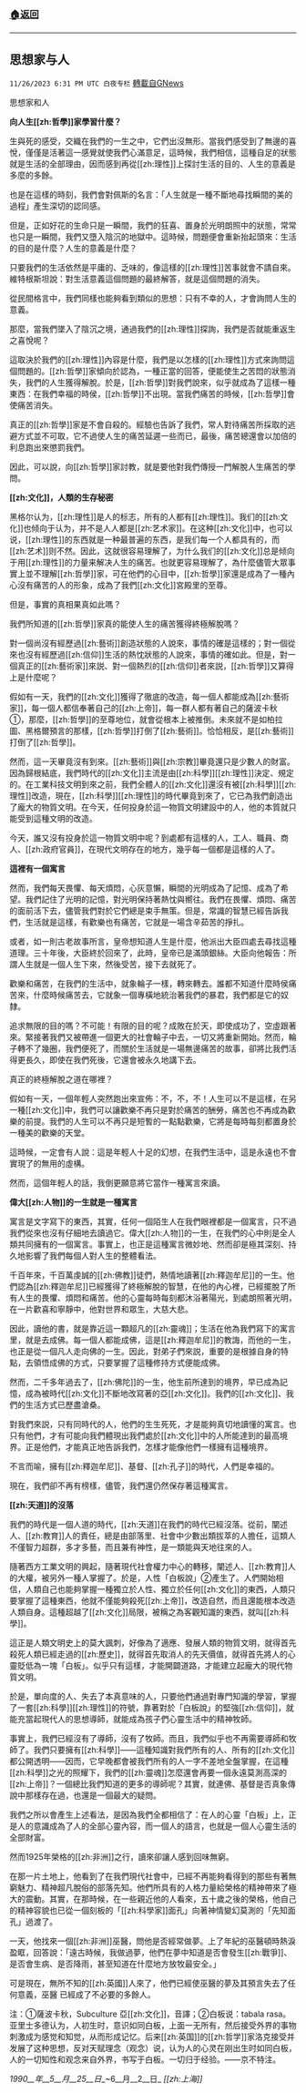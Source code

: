 ###  [:house:返回](README.md)
---


## 思想家与人
`11/26/2023 6:31 PM UTC 白夜专栏` [轉載自GNews](https://gnews.org/articles/2039784)

         

思想家和人

**向人生[[zh:哲學]]家學習什麼？**

生與死的感受，交織在我們的一生之中，它們出沒無形。當我們感受到了無邊的喜悅，僅僅是活著這一感覺就使我們心滿意足，這時候，我們相信，這種自足的狀態就是生活的全部理由，因而感到再從[[zh:理性]]上探討生活的目的、人生的意義是多麼的多餘。

也是在這樣的時刻，我們會對佩斯的名言：「人生就是一種不斷地尋找瞬間的美的過程」產生深切的認同感。

但是，正如好花的生命只是一瞬間，我們的狂喜、置身於光明朗照中的狀態，常常也只是一瞬間，我們又墮入陰沉的地獄中。這時候，問題便會重新抬起頭來：生活的目的是什麼？人生的意義是什麼？

只要我們的生活依然是平庸的、乏味的，像這樣的[[zh:理性]]苦事就會不請自來。維特根斯坦說：對生活意義這個問題的最終解答，就是這個問題的消失。

從民間格言中，我們同樣也能夠看到類似的思想：只有不幸的人，才會詢問人生的意義。

那麼，當我們墜入了陰沉之境，通過我們的[[zh:理性]]探詢，我們是否就能重返生之喜悅呢？

這取決於我們的[[zh:理性]]內容是什麼，我們是以怎樣的[[zh:理性]]方式來詢問這個問題的。[[zh:哲學]]家傾向於認為，一種正當的回答，便能使生之苦悶的狀態消失，我們的人生獲得解脫。於是，[[zh:哲學]]對我們說來，似乎就成為了這樣一種東西：在我們幸福的時侯，[[zh:哲學]]不出現。當我們痛苦的時候，[[zh:哲學]]會使痛苦消失。

真正的[[zh:哲學]]家是不會自殺的。經驗也告訴了我們，常人對待痛苦所採取的逃避方式並不可取，它不過使人生的痛苦延遲一些而已，最後，痛苦總還會以加倍的利息跑出來懲罰我們。

因此，可以說，向[[zh:哲學]]家討教，就是要他對我們傳授一門解脫人生痛苦的學問。

**[[zh:文化]]，人類的生存秘密**

黑格尔认为，[[zh:理性]]是人的标志，所有的人都有[[zh:理性]]。我们的[[zh:文化]]也倾向于认为，并不是人人都是[[zh:艺术家]]。在这种[[zh:文化]]中，也可以说，[[zh:理性]]的东西就是一种最普遍的东西，是我们每一个人都具有的，而[[zh:艺术]]则不然。因此，这就很容易理解了，为什么我们的[[zh:文化]]总是倾向于用[[zh:理性]]的力量来解决人生的痛苦。也就更容易理解了，為什麼儘管大眾事實上並不理解[[zh:哲學]]家，可在他們的心目中，[[zh:哲學]]家還是成為了一種內心沒有痛苦的人的形象，成為了我們[[zh:文化]]宮殿里的至尊。

但是，事實的真相果真如此嗎？

我們所知道的[[zh:哲學]]家真的能使人生的痛苦獲得終極解脫嗎？

對一個尚沒有經歷過[[zh:藝術]]創造狀態的人說來，事情的確是這樣的；對一個從來也沒有經歷過[[zh:信仰]]生活的熱忱狀態的人說來，事情的確如此。但是，對一個真正的[[zh:藝術家]]來説、對一個熱烈的[[zh:信仰]]者來説，[[zh:哲學]]又算得上是什麼呢？

假如有一天，我們的[[zh:文化]]獲得了徹底的改造，每一個人都能成為[[zh:藝術家]]，每一個人都信奉著自己的[[zh:上帝]]，每一群人都有著自己的薩波卡秋①，那麼，[[zh:哲學]]的至尊地位，就會從根本上被推倒。未來就不是如柏拉圖、黑格爾預言的那樣，[[zh:哲學]]打倒了[[zh:藝術]]。恰恰相反，是[[zh:藝術]]打倒了[[zh:哲學]]。

然而，這一天畢竟沒有到來。[[zh:藝術]]與[[zh:宗教]]畢竟還只是少數人的財富。因為歸根結底，我們時代的[[zh:文化]]主流是由[[zh:科學]][[zh:理性]]決定、規定的。在工業科技文明到來之前，我們全體人的[[zh:文化]]還沒有被[[zh:科學]][[zh:理性]]改造，現在，[[zh:科學]][[zh:理性]]的時代畢竟到來了，它已為我們創造出了龐大的物質文明。在今天，任何投身於這一物質文明建設中的人，他的本質就只能受到這種文明的改造。

今天，誰又沒有投身於這一物質文明中呢？到處都有這樣的人，工人、職員、商人、[[zh:政府官員]]，在現代文明存在的地方，幾乎每一個都是這樣的人了。

**這裡有一個寓言**

然而，我們每天畏懼、每天煩悶，心灰意懶，瞬間的光明成為了記憶、成為了希望。我們記住了光明的記憶，對光明保持著熱忱與嚮往。我們在畏懼、煩悶、痛苦的面前活下去，儘管我們對於它們總是束手無策。但是，常識的智慧已經告訴我們，生活就是這樣，有歡樂也有痛苦，它就是一場含辛茹苦的掙扎。

或者，如一則古老故事所言，皇帝想知道人生是什麼，他派出大臣四處去尋找這種道理。三十年後，大臣終於回來了，此時，皇帝已是滿頭銀絲。大臣向他報告：所謂人生就是一個人生下來，然後受苦，接下去就死了。

歡樂和痛苦，在我們的生活中，就象輪子一樣，轉來轉去。誰都不知道什麼時侯痛苦來，什麼時候痛苦去，它就象一個專橫地統治著我們的暴君，我們都是它的奴隸。

追求無限的目的嗎？不可能！有限的目的呢？成敗在於天，即使成功了，空虛跟著來。緊接著我們又被帶進一個更大的社會輪子中去，一切又將重新開始。然而，輪子轉不了幾圈，我們便死了，而關於生活就是一場無邊痛苦的故事，卻將比我們活得更長久，即使在我們死後，它還會被永久地講下去。

真正的終極解脫之道在哪裡？

假如有一天，一個年輕人突然跑出來宣佈：不，不，不！人生可以不是這樣，在另一種[[zh:文化]]中，我們可以讓歡樂不再只是對於痛苦的酬勞，痛苦也不再成為歡樂的前提。我們的人生可以不再只是短暫的一點點歡樂，它將是每時每刻都置身於一種美的歡樂的天堂。

這時候，一定會有人說：這是年輕人十足的幻想，在我們生活中，這是永遠也不會實現了的無用的虛構。

然而，這個年輕人的話，我倒更願意將它當作一種寓言來讀。

 **偉大[[zh:人物]]的一生就是一種寓言**

寓言是文字寫下的東西，其實，任何一個陌生人在我們眼裡都是一個寓言，只不過我們從來也沒有仔細地去讀過它。偉大[[zh:人物]]的一生，在我們的心中則是全人類共同擁有的一個寓言。事實上，也正是這種寓言微妙地、然而卻是極其深刻、持久地影響了我們每個人對人生的整體看法。

千百年來，千百萬虔誠的[[zh:佛教]]徒們，熱情地讀著[[zh:釋迦牟尼]]的一生。他們認為[[zh:釋迦牟尼]]已經獲得了終極解脫的智慧，在他的內心裡，已經擺脫了所有人生的畏懼、煩悶和痛苦。他的心靈每時每刻都沐浴著陽光，到處朗照著光明，在一片歡喜和寧靜中，他對世界和眾生，大慈大悲。

因此，讀他的書，就是靠近這一顆超凡的[[zh:靈魂]]；生活在他為我們寫下的寓言里，就是去成佛。每一個人都能成佛，這是[[zh:釋迦牟尼]]的教誨，而他的一生，也正是從一個凡人走向佛的一生。因此，對弟子們來説，重要的是根據自身的特點，去領悟成佛的方式，只要掌握了這種修持方式便能成佛。

然而，二千多年過去了，[[zh:佛陀]]的一生，他生前所達到的境界，早已成為記憶，成為被時代[[zh:文化]]不斷地改寫著的亞[[zh:文化]]。我們的[[zh:文化]]、我們的生活方式已歷盡滄桑。

對我們來説，只有同時代的人，他們的生生死死，才是能夠真切地讀懂的寓言。也只有他們，才有可能向我們體現出我們處於[[zh:文化]]中的人所能達到的最高境界。正是他們，才能真正地告訴我們，怎樣才能像他們一樣擁有這種境界。

不言而喻，擁有[[zh:釋迦牟尼]]、基督、[[zh:孔子]]的時代，人們是幸福的。

現在，我們卻不再有榜樣，儘管，我們還仍然保存著這種寓言。

**[[zh:天道]]的沒落**

我們的時代是一個人道的時代，[[zh:天道]]在我們的時代已經沒落。從前，闡述人、[[zh:教育]]人的責任，總是由部落里、社會中少數出類拔萃的人擔任，這類人不僅智力超群，多才多藝，而且兼有神性，是一類能與天地往來的人。

隨著西方工業文明的興起，隨著現代社會權力中心的轉移，闡述人、[[zh:教育]]人的大權，被另外一種人掌握了。於是，人性「白板說」②產生了。人們開始相信，人類自己也能夠掌握一種獨立於人性、獨立於任何[[zh:文化]]的東西，人類只要掌握了這種東西，他就不僅能夠殺死[[zh:上帝]]，改造自然，而且還能根本改造人類自身。這種超越了[[zh:文化]]局限，被稱之為客觀知識的東西，就叫[[zh:科學]]。

這正是人類文明史上的莫大諷刺，好像為了適應、發展人類的物質文明，就得首先殺死人類已經走過的[[zh:歷史]]，就得首先取消人的先天價值，就得首先將人的心靈貶低為一塊「白板」。似乎只有這樣，才能開闢道路，才能建立起龐大的現代物質文明。

於是，單向度的人、失去了本真意味的人，只要他們通過對專門知識的學習，掌握了一套[[zh:科學]][[zh:理性]]的符號，靠著對於「白板說」的堅強[[zh:信仰]]，就能充當起現代人的思想導師，就能成為孩子們心靈生活中的精神牧師。

事實上，我們已經沒有了導師，沒有了牧師。而且，我們似乎也不再需要導師和牧師了。我們只要擁有[[zh:科學]]——這種知識對我們所有的人、所有的[[zh:文化]]都公開透明——因而，它早晚都會被我們所有的人一字不差地全盤掌握，在這種[[zh:科學]]之光的照耀下，我們的[[zh:靈魂]]怎麼還會再要一個永遠莫測高深的[[zh:上帝]]？一個總比我們知道的更多的導師呢？其實，就連佛、基督是否真象傳說中那樣存在過，也還是一個最大的疑問。

我們之所以會產生上述看法，是因為我們全都相信了：在人的心靈「白板」上，正是人的意識成為了人的全部心靈內容，而一個人的語言，也就是一個人心靈生活的全部財富。

然而1925年榮格的[[zh:非洲]]之行，讀來卻讓人感到回味無窮。

在那一片土地上，他看到了在我們現代社會中，已經不再能夠看得到的那些有著無窮魅力、精神超凡脫俗的部落先知。他們所具有的人格力量給榮格的精神帶來了極大的震動。其實，在那時候，在一些親近他的人看來，五十歲之後的榮格，他自己的精神容貌也已從一個刻板的「[[zh:科學家]]面孔」向著神情變幻莫測的「先知面孔」過渡了。

一天，他找來一個[[zh:非洲]]巫醫，問他是否經常做夢。上了年紀的巫醫頓時熱淚盈眶，回答說：「遠古時候，我做過夢，他們在夢中知道是否會發生[[zh:戰爭]]、是否會生病、是否降雨，甚至知道在什麼地方放牧最安全。」

可是現在，無所不知的[[zh:英國]]人來了，他們已經使巫醫的夢及其預言失去了任何意義，巫醫 已經成了不必要的多餘人。

注：①薩波卡秋，Subculture 亞[[zh:文化]]，音譯；②白板说：tabala rasa。亚里士多德认为，人初生时，意识如同白板，上面一无所有，然后接受外界的事物刺激成为感觉和知觉，从而形成记忆。后来[[zh:英国]]的[[zh:哲学]]家洛克接受并发展了这种思想，反对天赋理念（观念）说，认为人的心灵在刚出生时如同白板，人的一切知性和观念来自外界，书写于白板。一切归于经验。——京不特注。

_1990__年__5__月__25__日__~6__月__2__日_ _[[zh:上海]]_
